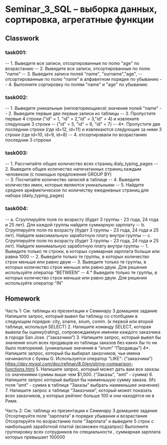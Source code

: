 # Seminar_3_SQL – выборка данных, сортировка, агрегатные функции
## Classwork
### task001:
-- 1.	Выведите все записи, отсортированные по полю "age" по возрастанию
-- 2.	Выведите все записи, отсортированные по полю "name"
-- 3.	Выведите записи полей "name", "surname","age",
-- отсортированные по полю "name" в алфавитном порядке по убыванию
-- 4.	Выполните сортировку по полям "name" и "age" по убыванию
### task002:
-- 1.	Выведите уникальные (неповторяющиеся) значения полей "name"
-- 2.	Выведите первые две первые записи из таблицы
-- 3.	Пропустите  первые 4 строки ("id" = 1, "id" = 2,"id" = 3,"id" = 4) и извлеките следующие 3 строки 
-- ("id" = 5, "id" = 6, "id" = 7)
-- 4*. 	Пропустите две последнии строки (где id=12, id=11) и извлекаются следующие за ними 3 строки (где id=10, id=9, id=8)
-- 4. отсортировали по возрастанию последнии 3 стрроки
### task003:
-- 1.	Рассчитайте общее количество всех страниц dialy_typing_pages
-- 2.	Выведите общее количество напечатанных страниц каждым человеком (с помощью предложения GROUP BY)  
-- 3.	Посчитайте количество записей в таблице
-- 4.	Выведите количество имен, которые являются уникальными 
-- 5. 	Найдите среднее арифметическое по количеству ежедневных страниц для набора (daily_typing_pages)
### task004:
-- a. Сгруппируйте поля по возрасту (будет 3 группы - 23 года, 24 года и 25 лет). Для каждой группы  найдите суммарную зарплату 
-- b. Сгруппируйте поля по возрасту (будет 3 группы - 23 года, 24 года и 25 лет). Найдите максимальную заработную плату внутри группы
-- c. Сгруппируйте поля по возрасту (будет 3 группы - 23 года, 24 года и 25 лет). Найдите минимальную заработную плату внутри группы
-- 1. Выведите  только те строки, в которых суммарная зарплата больше или равна 1000
-- 2. 	Выведите только те группы, в которых количество строк меньше или равно двум
-- 3.	Выведите только те группы, в которых количество строк меньше или равно двум. Для решения используйте оператор “BETWEEN”
-- 4.*	Выведите только те группы, в которых количество строк меньше или равно двум. Для решения используйте оператор “IN”
## Homework
Часть 1:
См. таблицы из презентации к Семинару 3 домашнее задание
Напишите запрос, который вывел бы таблицу со столбцами в следующем порядке: city, sname, snum, comm. (к первой или второй таблице, используя SELECT)
2. Напишите команду SELECT, которая вывела бы оценку(rating), сопровождаемую именем каждого заказчика в городе San Jose. (“заказчики”)
3. Напишите запрос, который вывел бы значения snum всех продавцов из таблицы заказов без каких бы то ни было повторений. (уникальные значения в “snum“ “Продавцы”)
4*. Напишите запрос, который бы выбирал заказчиков, чьи имена начинаются с буквы G. Используется оператор "LIKE": (“заказчики”) https://dev.mysql.com/doc/refman/8.0/en/string-comparison-functions.html
5. Напишите запрос, который может дать вам все заказы со значениями суммы выше чем $1,000. (“Заказы”, “amt” - сумма)
6. Напишите запрос который выбрал бы наименьшую сумму заказа.
(Из поля “amt” - сумма в таблице “Заказы” выбрать наименьшее значение)
7. Напишите запрос к таблице “Заказчики”, который может показать всех заказчиков, у которых рейтинг больше 100 и они находятся не в Риме.

Часть 2:
См. таблицу из презентации к Семинару 3 домашнее задание
Отсортируйте поле “зарплата” в порядке убывания и возрастания
Отсортируйте по возрастанию поле “Зарплата” и выведите 5 строк с наибольшей заработной платой (возможен подзапрос)
Выполните группировку всех сотрудников по специальности , суммарная зарплата которых превышает 100000